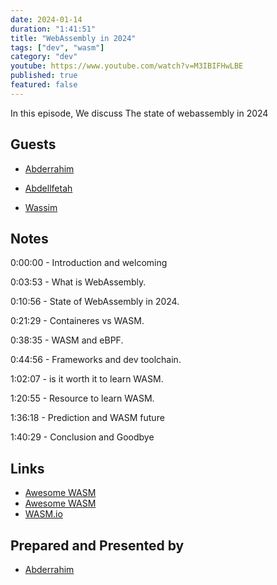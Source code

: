 ```yaml
---
date: 2024-01-14
duration: "1:41:51"
title: "WebAssembly in 2024"
tags: ["dev", "wasm"]
category: "dev"
youtube: https://www.youtube.com/watch?v=M3IBIFHwLBE
published: true
featured: false
---
```


In this episode, We discuss The state of webassembly in 2024

## Guests

- [Abderrahim](https://twitter.com/soub4i)

- [Abdellfetah](https://twitter.com/boredabdel)

- [Wassim](https://twitter.com/manekinekko)

## Notes

0:00:00 - Introduction and welcoming

0:03:53 - What is WebAssembly.

0:10:56 - State of WebAssembly in 2024.

0:21:29 - Containeres vs WASM.

0:38:35 - WASM and eBPF.

0:44:56 - Frameworks and dev toolchain.

1:02:07 - is it worth it to learn WASM.

1:20:55 - Resource to learn WASM.

1:36:18 - Prediction and WASM future

1:40:29 - Conclusion and Goodbye

## Links

- [Awesome WASM](​https://github.com/mbasso/awesome-wasm)
- [Awesome WASM](https://events.linuxfoundation.org/wasmcon)
- [WASM.io](​https://twitter.com/wasm_io)

## Prepared and Presented by

- [Abderrahim](https://twitter.com/soub4i)
